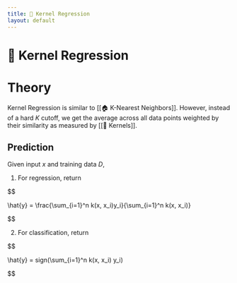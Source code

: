```yaml
---
title: 🏯 Kernel Regression
layout: default
---
```


# 🏯 Kernel Regression

# Theory
Kernel Regression is similar to [[🏠 K-Nearest Neighbors]]. However, instead of a hard $K$ cutoff, we get the average across all data points weighted by their similarity as measured by [[🍿 Kernels]].

## Prediction
Given input $x$ and training data $D$,
1. For regression, return 

$$

\hat{y} = \frac{\sum_{i=1}^n k(x, x_i)y_i}{\sum_{i=1}^n k(x, x_i)}

$$

2. For classification, return 

$$

\hat{y} = sign(\sum_{i=1}^n k(x, x_i) y_i)

$$

